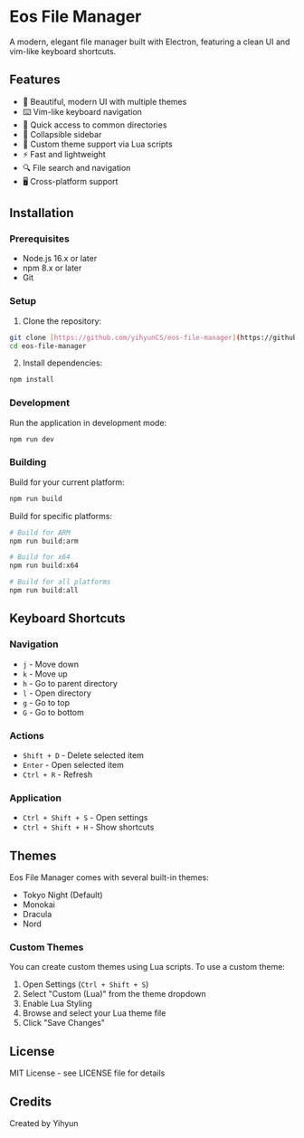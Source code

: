 # Eos File Manager

A modern, elegant file manager built with Electron, featuring a clean UI and vim-like keyboard shortcuts.

## Features

- 🎨 Beautiful, modern UI with multiple themes
- ⌨️ Vim-like keyboard navigation
- 📁 Quick access to common directories
- 🎯 Collapsible sidebar
- 🎨 Custom theme support via Lua scripts
- ⚡ Fast and lightweight
- 🔍 File search and navigation
- 🖥️ Cross-platform support

## Installation

### Prerequisites

- Node.js 16.x or later
- npm 8.x or later
- Git

### Setup

1. Clone the repository:
```bash
git clone [https://github.com/yihyunCS/eos-file-manager](https://github.com/YihyunCS/EosFM).git
cd eos-file-manager
```

2. Install dependencies:
```bash
npm install
```

### Development

Run the application in development mode:
```bash
npm run dev
```

### Building

Build for your current platform:
```bash
npm run build
```

Build for specific platforms:
```bash
# Build for ARM
npm run build:arm

# Build for x64
npm run build:x64

# Build for all platforms
npm run build:all
```

## Keyboard Shortcuts

### Navigation
- `j` - Move down
- `k` - Move up
- `h` - Go to parent directory
- `l` - Open directory
- `g` - Go to top
- `G` - Go to bottom

### Actions
- `Shift + D` - Delete selected item
- `Enter` - Open selected item
- `Ctrl + R` - Refresh

### Application
- `Ctrl + Shift + S` - Open settings
- `Ctrl + Shift + H` - Show shortcuts

## Themes

Eos File Manager comes with several built-in themes:
- Tokyo Night (Default)
- Monokai
- Dracula
- Nord

### Custom Themes

You can create custom themes using Lua scripts. To use a custom theme:

1. Open Settings (`Ctrl + Shift + S`)
2. Select "Custom (Lua)" from the theme dropdown
3. Enable Lua Styling
4. Browse and select your Lua theme file
5. Click "Save Changes"

## License

MIT License - see LICENSE file for details

## Credits

Created by Yihyun 
